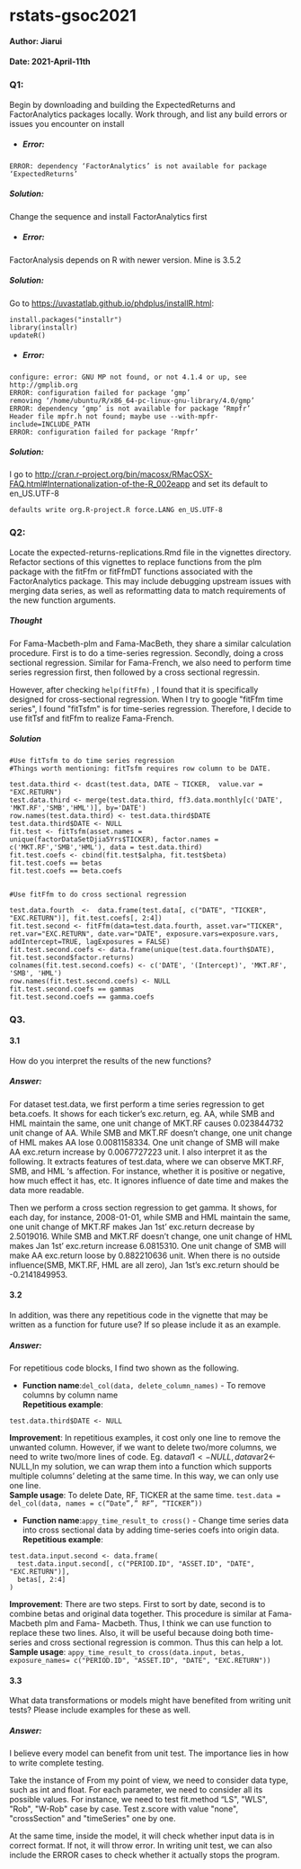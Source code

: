 # rstats-gsoc2021

#### Author: Jiarui      
#### Date: 2021-April-11th

### Q1:
Begin by downloading and building the ExpectedReturns and FactorAnalytics packages locally. Work through, and list any build errors or issues you encounter on install

* ##### Error:
```
ERROR: dependency ‘FactorAnalytics’ is not available for package ‘ExpectedReturns’
```
##### Solution:
Change the sequence and install FactorAnalytics first


* ##### Error:
FactorAnalysis depends on R with newer version. Mine is 3.5.2 
##### Solution:
Go to https://uvastatlab.github.io/phdplus/installR.html:
```
install.packages("installr")
library(installr)
updateR()
```


* ##### Error:
```
configure: error: GNU MP not found, or not 4.1.4 or up, see http://gmplib.org
ERROR: configuration failed for package ‘gmp’
removing ‘/home/ubuntu/R/x86_64-pc-linux-gnu-library/4.0/gmp’
ERROR: dependency ‘gmp’ is not available for package ‘Rmpfr’
Header file mpfr.h not found; maybe use --with-mpfr-include=INCLUDE_PATH
ERROR: configuration failed for package ‘Rmpfr’
```
##### Solution:
I go to http://cran.r-project.org/bin/macosx/RMacOSX-FAQ.html#Internationalization-of-the-R_002eapp and set its default to en_US.UTF-8
```
defaults write org.R-project.R force.LANG en_US.UTF-8
```

### Q2:
 Locate the expected-returns-replications.Rmd file in the vignettes directory. Refactor sections of this vignettes to replace functions from the plm package with the fitFfm or fitFfmDT functions associated with the FactorAnalytics package. This may include debugging upstream issues with merging data series, as well as reformatting data to match requirements of the new function arguments.

##### Thought
For Fama-Macbeth-plm and Fama-MacBeth,  they share a similar calculation procedure. First is to do a time-series regression. Secondly, doing a cross sectional regression.
Similar for Fama-French, we also need to perform time series regression first, then followed by a cross sectional regressin.

However, after checking ```help(fitFfm)``` , I found that it is specifically designed for cross-sectional regression.
When I try to google "fitFfm time series", I found "fitTsfm" is for time-series regression. Therefore, I decide to use fitTsf and fitFfm to realize Fama-French.

##### Solution
```
#Use fitTsfm to do time series regression
#Things worth mentioning: fitTsfm requires row column to be DATE.

test.data.third <- dcast(test.data, DATE ~ TICKER,  value.var = "EXC.RETURN")
test.data.third <- merge(test.data.third, ff3.data.monthly[c('DATE', 'MKT.RF','SMB','HML')], by='DATE')
row.names(test.data.third) <- test.data.third$DATE
test.data.third$DATE <- NULL
fit.test <- fitTsfm(asset.names = unique(factorDataSetDjia5Yrs$TICKER), factor.names = c('MKT.RF','SMB','HML'), data = test.data.third)
fit.test.coefs <- cbind(fit.test$alpha, fit.test$beta)
fit.test.coefs == betas
fit.test.coefs == beta.coefs


#Use fitFfm to do cross sectional regression

test.data.fourth  <-  data.frame(test.data[, c("DATE", "TICKER", "EXC.RETURN")], fit.test.coefs[, 2:4]) 
fit.test.second <- fitFfm(data=test.data.fourth, asset.var="TICKER", ret.var="EXC.RETURN", date.var="DATE", exposure.vars=exposure.vars, addIntercept=TRUE, lagExposures = FALSE)
fit.test.second.coefs <- data.frame(unique(test.data.fourth$DATE), fit.test.second$factor.returns)
colnames(fit.test.second.coefs) <- c('DATE', '(Intercept)', 'MKT.RF', 'SMB', 'HML')
row.names(fit.test.second.coefs) <- NULL
fit.test.second.coefs == gammas
fit.test.second.coefs == gamma.coefs
```


### Q3.
#### 3.1
How do you interpret the results of the new functions? 
##### Answer:
For dataset test.data, we first perform a time series regression to get beta.coefs. It shows for each ticker’s exc.return, eg. AA, while SMB and HML maintain the same, one unit change of MKT.RF causes 0.023844732 unit change of AA. While SMB and MKT.RF doesn’t change, one unit change of HML makes AA lose 0.0081158334. One unit change of SMB will make AA exc.return increase by 0.0067727223 unit. I also interpret it as the following. It extracts features of test.data, where we can observe MKT.RF, SMB, and HML ‘s affection. For instance, whether it is positive or negative, how much effect it has, etc. It ignores influence of date time and makes the data more readable. 

Then we perform a cross section regression to get gamma. It shows, for each day, for instance, 2008-01-01, while SMB and HML maintain the same, one unit change of MKT.RF makes Jan 1st’ exc.return decrease by 2.5019016. While SMB and MKT.RF doesn’t change, one unit change of HML makes Jan 1st’ exc.return increase 6.0815310. One unit change of SMB will make AA exc.return loose by 0.882210636 unit. When there is no outside influence(SMB, MKT.RF, HML are all zero), Jan 1st’s exc.return should be -0.2141849953.


#### 3.2
In addition, was there any repetitious code in the vignette that may be written as a function for future use? If so please include it as an example. 
##### Answer:
For repetitious code blocks, I find two shown as the following.

* **Function name**:```del_col(data, delete_column_names)``` - To remove columns by column name  
**Repetitious example**: 
```test.data$RF <- NULL
test.data.third$DATE <- NULL
```     
**Improvement**: In repetitious examples, it cost only one line to remove the unwanted column. 
However, if we want to delete two/more columns, we need to write two/more lines of code. Eg. data$val1<-NULL, data$var2<-NULL,In my solution, we can wrap them into a function which supports multiple columns’ deleting at the same time. In this way, we can only use one line.               
**Sample usage**: To delete Date, RF, TICKER at the same time.
    	```test.data = del_col(data, names = c(“Date”,” RF”, “TICKER”))```



* **Function name**:```appy_time_result_to cross()``` - Change time series data into cross sectional data 
by adding time-series coefs into origin data.   
**Repetitious example**: 
```test.data.input.second <- test.data.input[order(test.data.input[, 'DATE']), ]
test.data.input.second <- data.frame(
  test.data.input.second[, c("PERIOD.ID", "ASSET.ID", "DATE", "EXC.RETURN")], 
  betas[, 2:4]
)
```     
**Improvement**: There are two steps. First to sort by date, second is to combine betas and 
original data together. This procedure is similar at Fama-Macbeth plm and Fama-
Macbeth. Thus, I think we can use function to replace these two lines. Also, it will be useful because doing both time-series and cross sectional regression is common. Thus this can help a lot.       
**Sample usage**: ```appy_time_result_to cross(data.input, betas, exposure_names= c("PERIOD.ID", "ASSET.ID", "DATE", "EXC.RETURN"))```



#### 3.3
What data transformations or models might have benefited from writing unit tests? Please include examples for these as well.

##### Answer:
I believe every model can benefit from unit test. The importance lies in how to write complete testing.

Take the instance of From my point of view, we need to consider data type, such as int and float. For each parameter, we need to consider all its possible values. For instance, we need to test fit.method “LS", "WLS", "Rob", "W-Rob" case by case. Test z.score with value "none", "crossSection" and "timeSeries" one by one. 


At the same time, inside the model, it will check whether input data is in correct format. If not, it will throw error. In writing unit test, we can also include the ERROR cases to check whether it actually stops the program.




